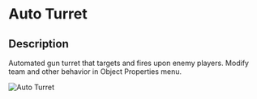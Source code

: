# Auto Turret

## Description

Automated gun turret that targets and fires upon enemy players. Modify team and other behavior in Object Properties menu.

![Auto Turret](../../../.gitbook/assets/images/objects/gameplay/sandbox/auto-turret.png)
